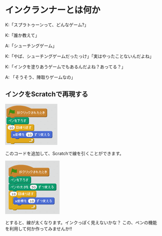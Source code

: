 # インクランナーとは何か


K:「スプラトゥーンって、どんなゲーム?」

K:「誰か教えて」

A:「シューチングゲーム」

K:「やば、シューチングゲームだったっけ」「実はやったことないんだよね」

K:「インクを塗りあうゲームでもあるんだよね？あってる？」

A: 「そうそう、陣取りゲームなの」

## インクをScratchで再現する
![](draw_line.png)

このコードを追加して、Scratchで線を引くことができます。

![](draw_line_002.png)

とすると、線が太くなります。インクっぽく見えないかな？
この、ペンの機能を利用して何か作ってみませんか!!


## 